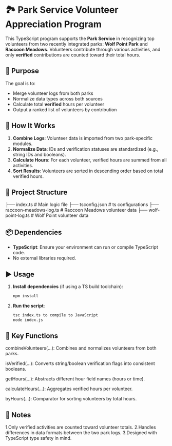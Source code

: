 # 🏞️ Park Service Volunteer Appreciation Program

This TypeScript program supports the **Park Service** in recognizing top volunteers from two recently integrated parks: **Wolf Point Park** and **Raccoon Meadows**. Volunteers contribute through various activities, and only **verified** contributions are counted toward their total hours.

## 📌 Purpose

The goal is to:

- Merge volunteer logs from both parks
- Normalize data types across both sources
- Calculate total **verified** hours per volunteer
- Output a ranked list of volunteers by contribution

## 🧩 How It Works

1. **Combine Logs**: Volunteer data is imported from two park-specific modules.
2. **Normalize Data**: IDs and verification statuses are standardized (e.g., string IDs and booleans).
3. **Calculate Hours**: For each volunteer, verified hours are summed from all activities.
4. **Sort Results**: Volunteers are sorted in descending order based on total verified hours.

## 📁 Project Structure

├── index.ts # Main logic file
├── tsconfig.json # ts configurations
├── raccoon-meadows-log.ts # Raccoon Meadows volunteer data
├── wolf-point-log.ts # Wolf Point volunteer data

## 📦 Dependencies

- **TypeScript**: Ensure your environment can run or compile TypeScript code.
- No external libraries required.

## ▶️ Usage

1. **Install dependencies** (if using a TS build toolchain):

   ```bash
   npm install

2. **Run the script**:

    ```bash
    tsc index.ts to compile to JavaScript
    node index.js 

## 🧠 Key Functions

combineVolunteers(...): Combines and normalizes volunteers from both parks.

isVerified(...): Converts string/boolean verification flags into consistent booleans.

getHours(...): Abstracts different hour field names (hours or time).

calculateHours(...): Aggregates verified hours per volunteer.

byHours(...): Comparator for sorting volunteers by total hours.

## 📌 Notes

1.Only verified activities are counted toward volunteer totals.
2.Handles differences in data formats between the two park logs.
3.Designed with TypeScript type safety in mind.
